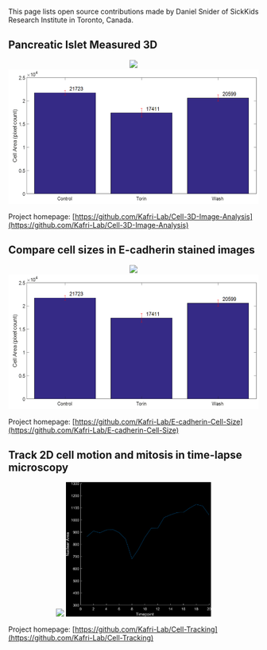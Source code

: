 This page lists open source contributions made by Daniel Snider of SickKids Research Institute in Toronto, Canada.


## Pancreatic Islet Measured 3D

<p align="center">
 <img src="https://github.com/Kafri-Lab/Cell-3D-Image-Analysis/raw/master/readme_images/segmentation.gif" height="270px">
 <img src="https://github.com/Kafri-Lab/Cell-3D-Image-Analysis/raw/master/readme_images/cell_size_plot.png" height="270px">
</p>

Project homepage: [https://github.com/Kafri-Lab/Cell-3D-Image-Analysis](https://github.com/Kafri-Lab/Cell-3D-Image-Analysis)


## Compare cell sizes in E-cadherin stained images

<p align="center">
 <img src="https://github.com/Kafri-Lab/Cell-3D-Image-Analysis/raw/master/readme_images/segmentation.gif" height="270px">
 <img src="https://github.com/Kafri-Lab/Cell-3D-Image-Analysis/raw/master/readme_images/cell_size_plot.png" height="270px">
</p>

Project homepage: [https://github.com/Kafri-Lab/E-cadherin-Cell-Size](https://github.com/Kafri-Lab/E-cadherin-Cell-Size)


## Track 2D cell motion and mitosis in time-lapse microscopy

<p align="center">
 <img src="https://github.com/danielsnider/cell-bio/raw/master/images/tracking_dpc.gif" height="270px">
 <img src="https://github.com/danielsnider/cell-bio/blob/master/images/tracking_traces.gif" height="270px">
</p>

Project homepage: [https://github.com/Kafri-Lab/Cell-Tracking](https://github.com/Kafri-Lab/Cell-Tracking)
